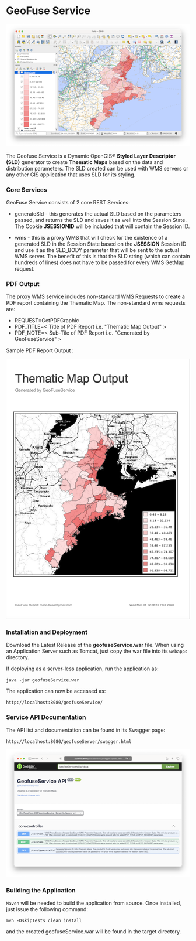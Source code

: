 # GeoFuse Service

![GeofuseService](pics/geofuse-sld.png)

The Geofuse Service is a Dynamic OpenGIS® **Styled Layer Descriptor (SLD)** 
generator to create **Thematic Maps** based on the data and distribution 
parameters. The SLD created can be used with WMS servers or any other GIS 
application that uses SLD for its styling. 

### Core Services

GeoFuse Service consists of 2 core REST Services:

* generateSld - this generates the actual SLD based on the parameters passed, 
and returns the SLD and saves it as well into the Session State. The Cookie
**JSESSIONID** will be included that will contain the Session ID. 


* wms - this is a proxy WMS that will check for the existence of a generated
SLD in the Session State based on the **JSESSION** Session ID and use it as the
SLD_BODY parameter that will be sent to the actual WMS server. The benefit of 
this is that the SLD string (which can contain hundreds of lines) does not 
have to be passed for every WMS GetMap request. 


### PDF Output

The proxy WMS service includes non-standard WMS Requests to create a PDF report 
containing the Thematic Map. The non-standard wms requests are:

* REQUEST=GetPDFGraphic
* PDF_TITLE=< Title of PDF Report i.e. "Thematic Map Output" >
* PDF_NOTE=< Sub-Tile of PDF Report i.e. "Generated by GeoFuseService" >


Sample PDF Report Output :

  


![GeofuseService](pics/pdf-output.png)

### Installation and Deployment

Download the Latest Release of the **geofuseService.war** file. When using an 
Application Server such as Tomcat, just copy the war file into its `webapps`
directory. 

If deploying as a server-less application, run the application as:


```
java -jar geofuseService.war
```

The application can now be accessed as: 

```
http://localhost:8080/geofuseService/
```
   
### Service API Documentation

The API list and documentation can be found in its Swagger page:

```
http://localhost:8080/geofuseServer/swagger.html
```

![Swagger API](pics/swagger.png)

### Building the Application

`Maven` will be needed to build the application from source. Once installed, 
just issue the following command:

```
mvn -DskipTests clean install
```

and the created geofuseService.war will be found in the target directory.
